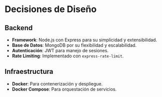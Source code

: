 # Decisiones de Diseño

## Backend
- **Framework**: Node.js con Express para su simplicidad y extensibilidad.
- **Base de Datos**: MongoDB por su flexibilidad y escalabilidad.
- **Autenticación**: JWT para manejo de sesiones.
- **Rate Limiting**: Implementado con `express-rate-limit`.

## Infraestructura
- **Docker**: Para contenerización y despliegue.
- **Docker Compose**: Para orquestación de servicios.
